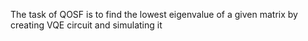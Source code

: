 The task of QOSF is to find the lowest eigenvalue of a given matrix by creating VQE circuit and simulating it
